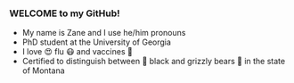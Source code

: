 ### WELCOME to my GitHub!

* My name is Zane and I use he/him pronouns
* PhD student at the University of Georgia
* I love 😍 flu 😷 and vaccines 💉
* Certified to distinguish between 🐻 black and grizzly bears 🐻 in the state of Montana
<!--
**wzbillings/wzbillings** is a ✨ _special_ ✨ repository because its `README.md` (this file) appears on your GitHub profile.

Here are some ideas to get you started:

- 🔭 I’m currently working on ...
- 🌱 I’m currently learning ...
- 👯 I’m looking to collaborate on ...
- 🤔 I’m looking for help with ...
- 💬 Ask me about ...
- 📫 How to reach me: ...
- 😄 Pronouns: ...
- ⚡ Fun fact: ...
-->
